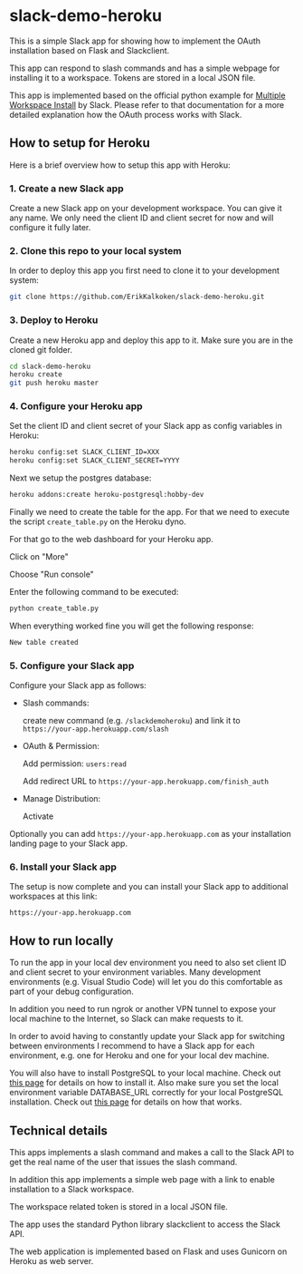 # slack-demo-heroku

This is a simple Slack app for showing how to implement the OAuth installation based on Flask and Slackclient.

This app can respond to slash commands and has a simple webpage for installing it to a workspace. Tokens are stored in a local JSON file.

This app is implemented based on the official python example for [Multiple Workspace Install](https://slack.dev/python-slackclient/auth.html) by Slack. Please refer to that documentation for a more detailed explanation how the OAuth process works with Slack.

## How to setup for Heroku

Here is a brief overview how to setup this app with Heroku:

### 1. Create a new Slack app

Create a new Slack app on your development workspace. You can give it any name. We only need the client ID and client secret for now and will configure it fully later.

### 2. Clone this repo to your local system

In order to deploy this app you first need to clone it to your development system:

```bash
git clone https://github.com/ErikKalkoken/slack-demo-heroku.git
```

### 3. Deploy to Heroku

Create a new Heroku app and deploy this app to it. Make sure you are in the cloned git folder.

```bash
cd slack-demo-heroku
heroku create
git push heroku master

```

### 4. Configure your Heroku app

Set the client ID and client secret of your Slack app as config variables in Heroku:

```bash
heroku config:set SLACK_CLIENT_ID=XXX
heroku config:set SLACK_CLIENT_SECRET=YYYY
```

Next we setup the postgres database:

```bash
heroku addons:create heroku-postgresql:hobby-dev
```

Finally we need to create the table for the app. For that we need to execute the script `create_table.py` on the Heroku dyno.

For that go to the web dashboard for your Heroku app. 

Click on "More"

Choose "Run console"

Enter the following command to be executed:

```bash
python create_table.py
```

When everything worked fine you will get the following response:

```bash
New table created
```

### 5. Configure your Slack app

Configure your Slack app as follows:

- Slash commands:

   create new command (e.g. `/slackdemoheroku`) and link it to `https://your-app.herokuapp.com/slash`

- OAuth & Permission:

   Add permission: `users:read`

   Add redirect URL to `https://your-app.herokuapp.com/finish_auth`

- Manage Distribution: 

   Activate

Optionally you can add `https://your-app.herokuapp.com` as your installation landing page to your Slack app.

### 6. Install your Slack app

The setup is now complete and you can install your Slack app to additional workspaces at this link:

```http
https://your-app.herokuapp.com
```

## How to run locally

To run the app in your local dev environment you need to also set client ID and client secret to your environment variables. Many development environments (e.g. Visual Studio Code) will let you do this comfortable as part of your debug configuration.

In addition you need to run ngrok or another VPN tunnel to expose your local machine to the Internet, so Slack can make requests to it.

In order to avoid having to constantly update your Slack app for switching between environments I recommend to have a Slack app for each environment, e.g. one for Heroku and one for your local dev machine.

You will also have to install PostgreSQL to your local machine. Check out [this page](https://devcenter.heroku.com/articles/heroku-postgresql#local-setup) for details on how to install it. Also make sure you set the local environment variable DATABASE_URL correctly for your local PostgreSQL installation. Check out [this page](https://stackoverflow.com/questions/3582552/postgresql-connection-url) for details on how that works.

## Technical details

This apps implements a slash command and makes a call to the Slack API to get the real name of the user that issues the slash command.

In addition this app implements a simple web page with a link to enable installation to a Slack workspace.

The workspace related token is stored in a local JSON file.

The app uses the standard Python library slackclient to access the Slack API.

The web application is implemented based on Flask and uses Gunicorn on Heroku as web server.
